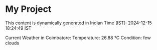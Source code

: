 # My Project

This content is dynamically generated in Indian Time (IST): 2024-12-15 18:24:49 IST


Current Weather in Coimbatore:
Temperature: 26.88 °C
Condition: few clouds
